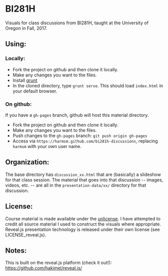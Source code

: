 # BI281H

Visuals for class discussions from BI281H, taught at the University of Oregon
in Fall, 2017.  

## Using:

### Locally:
 + Fork the project on github and then clone it locally.
 + Make any changes you want to the files.
 + Install [grunt](https://stackoverflow.com/questions/15703598/how-to-install-grunt-and-how-to-build-script-with-it)
 + In the cloned directory, type `grunt serve`.  This should load `index.html`
   in your default browser.

### On github:
If you have a `gh-pages` branch, github will host this material directory.
 + Fork the project on github and then clone it locally.
 + Make any changes you want to the files.
 + Push changes to the `gh-pages` branch: `git push origin gh-pages`
 + Access via `https://harmsm.github.com/bi281h-discussions`, replacing `harmsm`
   with your own user name.

## Organization:
The base directory has `discussion_xx.html` that are (basically) a slideshow 
for that class session.  The material that goes into that discussion -- images,
videos, etc. -- are all in the `presentation-data/xx/` directory for that 
discussion.

## License:
Course material is made available under the [unlicense](unlicense.org). I have 
attempted to credit all source material I used to construct the visuals where
appropriate. Reveal.js presentation technology is released under their own
license (see LICENSE_reveal.js).

## Notes:
This is built on the reveal.js platform (check it out!):
https://github.com/hakimel/reveal.js/
